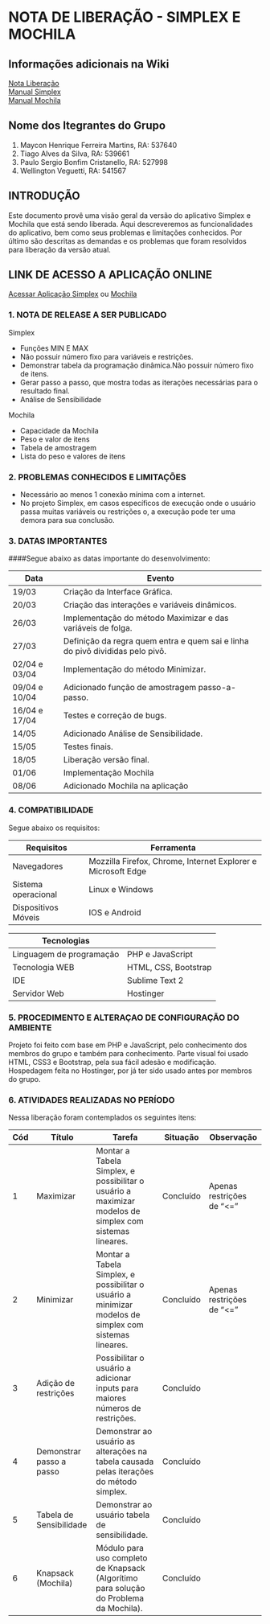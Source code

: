 # NOTA DE LIBERAÇÃO - SIMPLEX E MOCHILA

## Informações adicionais na Wiki

<a href="https://github.com/mahefema/Simplex/wiki/Nota-Libera%C3%A7%C3%A3o">Nota Liberação</a><br/>
<a href="https://github.com/mahefema/Simplex/wiki/Manual-Simplex">Manual Simplex</a><br/>
<a href="https://github.com/mahefema/Simplex/wiki/Manual-Mochila">Manual Mochila</a>

## Nome dos Itegrantes do Grupo

1. Maycon Henrique Ferreira Martins, RA: 537640
2. Tiago Alves da Silva, RA: 539661
3. Paulo Sergio Bonfim Cristanello, RA: 527998
4. Wellington Veguetti, RA: 541567

## INTRODUÇÃO

Este documento provê uma visão geral da versão do aplicativo Simplex e Mochila que está sendo liberada. Aqui descreveremos as funcionalidades do aplicativo, bem como seus problemas e limitações conhecidos. Por último são descritas as demandas e 	os problemas que foram resolvidos para liberação da versão atual.

## LINK DE ACESSO A APLICAÇÃO ONLINE

[Acessar Aplicação Simplex](http://simplex-bsi.16mb.com) ou [Mochila](http://simplex-bsi.16mb.com/mochila.php)

### 1. NOTA DE RELEASE A SER PUBLICADO

Simplex

* Funções MIN E MAX
* Não possuir número fixo para variáveis e restrições.
* Demonstrar tabela da programação dinâmica.Não possuir número fixo de itens.
* Gerar passo a passo, que mostra todas as iterações necessárias para o resultado final.
* Análise de Sensibilidade

Mochila

* Capacidade da Mochila
* Peso e valor de itens
* Tabela de amostragem
* Lista do peso e valores de itens

### 2. PROBLEMAS CONHECIDOS E LIMITAÇÕES

* Necessário ao menos 1 conexão mínima com a internet.
* No projeto Simplex, em casos específicos de execução onde o usuário passa muitas variáveis ou restrições o, a execução pode ter uma demora para sua conclusão.
		
### 3. DATAS IMPORTANTES

####Segue abaixo as datas importante do desenvolvimento:
		
|Data|Evento|
|---------------|---------------|
|19/03|Criação da Interface Gráfica.|
|20/03|Criação das interações e variáveis dinâmicos.|
|26/03|Implementação do método Maximizar e das variáveis de folga.|
|27/03|Definição da regra quem entra e quem sai e linha do pivô divididas pelo pivô.|
|02/04 e 03/04|Implementação do método Minimizar.|
|09/04 e 10/04|Adicionado função de amostragem passo-a-passo.|
|16/04 e 17/04|Testes e correção de bugs.|
|14/05|Adicionado Análise de Sensibilidade.|
|15/05|Testes finais.|
|18/05|Liberação versão final.|
|01/06|Implementação Mochila|
|08/06|Adicionado Mochila na aplicação|
		
### 4. COMPATIBILIDADE
		
Segue abaixo os requisitos:
		
|Requisitos|Ferramenta|
|-----------|---------------|
|Navegadores|Mozzilla Firefox, Chrome, Internet Explorer e Microsoft Edge|
|Sistema operacional|Linux e Windows|
|Dispositivos Móveis|IOS e Android|

|Tecnologias||
|-----------|---------------|
|Linguagem de programação|PHP e JavaScript|
|Tecnologia WEB|HTML, CSS, Bootstrap|
|IDE|Sublime Text 2|
|Servidor Web|Hostinger|

### 5. PROCEDIMENTO E ALTERAÇAO DE CONFIGURAÇÃO DO AMBIENTE

Projeto foi feito com base em PHP e JavaScript, pelo conhecimento dos membros do grupo e também para conhecimento. Parte visual foi usado HTML, CSS3 e Bootstrap, pela sua fácil adesão e modificação. Hospedagem feita no Hostinger, por já ter sido usado antes por membros do grupo.

### 6. ATIVIDADES REALIZADAS NO PERÍODO

Nessa liberação foram contemplados os seguintes itens:

|Cód|Título|Tarefa|Situação|Observação|
|---|----------|----------------|---------------------|-----------------|                                                                            	
|1|Maximizar|Montar a Tabela Simplex, e possibilitar o usuário a maximizar modelos de simplex com sistemas lineares.| Concluído|Apenas restrições de “<=”|
|2|Minimizar|Montar a Tabela Simplex, e possibilitar o usuário a minimizar modelos de simplex com sistemas lineares.|   Concluído|Apenas restrições de “<=”|
|3|Adição de restrições|Possibilitar o usuário a adicionar inputs para maiores números de restrições.                           	|Concluído||
|4|Demonstrar passo a passo|Demonstrar ao usuário as alterações na tabela causada pelas iterações do método simplex.| Concluído||
|5|Tabela de Sensibilidade|Demonstrar ao usuário tabela de sensibilidade.|Concluído||
|6|Knapsack (Mochila)|Módulo para uso completo de Knapsack (Algorítimo para solução do Problema da Mochila).|Concluído||
 
